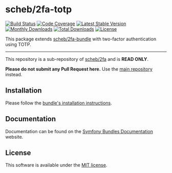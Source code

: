 scheb/2fa-totp
==============

[![Build Status](https://github.com/scheb/2fa/actions/workflows/ci.yaml/badge.svg?branch=7.x)](https://github.com/scheb/2fa/actions?query=workflow%3ACI+branch%3A7.x)
[![Code Coverage](https://codecov.io/gh/scheb/2fa/branch/7.x/graph/badge.svg)](https://app.codecov.io/gh/scheb/2fa/branch/7.x)
[![Latest Stable Version](https://img.shields.io/packagist/v/scheb/2fa-totp)](https://packagist.org/packages/scheb/2fa-totp)
[![Monthly Downloads](https://img.shields.io/packagist/dm/scheb/2fa-totp)](https://packagist.org/packages/scheb/2fa-totp/stats)
[![Total Downloads](https://img.shields.io/packagist/dt/scheb/2fa-totp)](https://packagist.org/packages/scheb/2fa-totp/stats)
[![License](https://poser.pugx.org/scheb/2fa-totp/license.svg)](https://packagist.org/packages/scheb/2fa-totp)

This package extends [scheb/2fa-bundle](https://github.com/scheb/2fa-bundle) with two-factor authentication using TOTP.

---

This repository is a sub-repository of [scheb/2fa](https://github.com/scheb/2fa) and is **READ ONLY**.

**Please do not submit any Pull Request here.** Use the [main repository](https://github.com/scheb/2fa) instead.

Installation
------------
Please follow the [bundle's installation instructions](https://symfony.com/bundles/SchebTwoFactorBundle/7.x/installation.html).

Documentation
-------------
Documentation can be found on the
[Symfony Bundles Documentation](https://symfony.com/bundles/SchebTwoFactorBundle/7.x/index.html) website.

License
-------
This software is available under the [MIT license](LICENSE).
